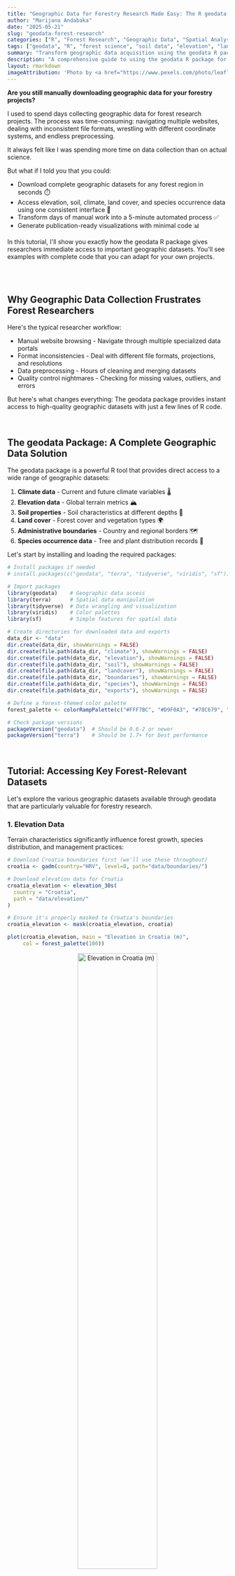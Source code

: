 ```yaml
---
title: "Geographic Data for Forestry Research Made Easy: The R geodata Package"
author: "Marijana Andabaka"
date: "2025-05-21"
slug: "geodata-forest-research"
categories: ["R", "Forest Research", "Geographic Data", "Spatial Analysis"]
tags: ["geodata", "R", "forest science", "soil data", "elevation", "land cover", "climate data", "species occurrence", "GBIF", "WorldClim", "spatial analysis", "GIS"]
summary: "Transform geographic data acquisition using the geodata R package - access elevation, soil, climate, land cover and species occurrence datasets in minutes instead of days."
description: "A comprehensive guide to using the geodata R package for forestry research. This tutorial covers streamlined access to global geographic datasets, practical code examples for extracting forest-relevant variables, and techniques for creating comprehensive site profiles for forest management and research."
layout: rmarkdown
imageAttribution: 'Photo by <a href="https://www.pexels.com/photo/leafless-tree-on-the-field-6056496/" target="_blank">cottonbro studio</a>'
---
```


      



**Are you still manually downloading geographic data for your forestry projects?**

I used to spend days collecting geographic data for forest research projects. The process was time-consuming: navigating multiple websites, dealing with inconsistent file formats, wrestling with different coordinate systems, and endless preprocessing.

It always felt like I was spending more time on data collection than on actual science.

But what if I told you that you could:

* Download complete geographic datasets for any forest region in seconds ⏱️
* Access elevation, soil, climate, land cover, and species occurrence data using one consistent interface 🌲
* Transform days of manual work into a 5-minute automated process ✅
* Generate publication-ready visualizations with minimal code 📊

In this tutorial, I'll show you exactly how the geodata R package gives researchers immediate access to important geographic datasets. You'll see examples with complete code that you can adapt for your own projects.

<br>
<br>

## Why Geographic Data Collection Frustrates Forest Researchers

Here's the typical researcher workflow:

- Manual website browsing - Navigate through multiple specialized data portals
- Format inconsistencies - Deal with different file formats, projections, and resolutions
- Data preprocessing - Hours of cleaning and merging datasets
- Quality control nightmares - Checking for missing values, outliers, and errors

But here's what changes everything: The geodata package provides instant access to high-quality geographic datasets with just a few lines of R code.

<br>

## The geodata Package: A Complete Geographic Data Solution

The geodata package is a powerful R tool that provides direct access to a wide range of geographic datasets:

1. **Climate data** - Current and future climate variables 🌡️
2. **Elevation data** - Global terrain metrics 🏔️
3. **Soil properties** - Soil characteristics at different depths 🌱
4. **Land cover** - Forest cover and vegetation types 🌍
5. **Administrative boundaries** - Country and regional borders 🗺️
6. **Species occurrence data** - Tree and plant distribution records 🌳

Let's start by installing and loading the required packages:


``` r
# Install packages if needed
# install.packages(c("geodata", "terra", "tidyverse", "viridis", "sf"))

# Import packages
library(geodata)    # Geographic data access
library(terra)      # Spatial data manipulation
library(tidyverse)  # Data wrangling and visualization
library(viridis)    # Color palettes
library(sf)         # Simple features for spatial data

# Create directories for downloaded data and exports
data_dir <- "data"
dir.create(data_dir, showWarnings = FALSE)
dir.create(file.path(data_dir, "climate"), showWarnings = FALSE)
dir.create(file.path(data_dir, "elevation"), showWarnings = FALSE)
dir.create(file.path(data_dir, "soil"), showWarnings = FALSE)
dir.create(file.path(data_dir, "landcover"), showWarnings = FALSE)
dir.create(file.path(data_dir, "boundaries"), showWarnings = FALSE)
dir.create(file.path(data_dir, "species"), showWarnings = FALSE)
dir.create(file.path(data_dir, "exports"), showWarnings = FALSE)

# Define a forest-themed color palette
forest_palette <- colorRampPalette(c("#FFF7BC", "#D9F0A3", "#78C679", "#31A354", "#006837"))

# Check package versions
packageVersion("geodata")  # Should be 0.6-2 or newer
packageVersion("terra")    # Should be 1.7+ for best performance
```

<br>

## Tutorial: Accessing Key Forest-Relevant Datasets

Let's explore the various geographic datasets available through geodata that are particularly valuable for forestry research.

### 1. Elevation Data

Terrain characteristics significantly influence forest growth, species distribution, and management practices:


``` r
# Download Croatia boundaries first (we'll use these throughout)
croatia <- gadm(country="HRV", level=0, path="data/boundaries/")

# Download elevation data for Croatia
croatia_elevation <- elevation_30s(
  country = "Croatia", 
  path = "data/elevation/"
)

# Ensure it's properly masked to Croatia's boundaries
croatia_elevation <- mask(croatia_elevation, croatia)

plot(croatia_elevation, main = "Elevation in Croatia (m)",
     col = forest_palette(100))

```

<div class="figure" style="text-align: center">
<img src="images/elevation.png" alt="Elevation in Croatia (m)" width="60%" />
<p class="caption"><span id="fig:unnamed-chunk-1"></span>Figure 1: Elevation in Croatia (m)</p>
</div>

<br>

### 2. Soil Properties

Soil characteristics are crucial for understanding forest productivity and species distribution:


``` r
# Download global soil pH data (0-5cm depth)
soil_ph <- soil_world(
  var = "phh2o",  # pH in H2O
  depth = 5,      # 0-5cm depth
  path = "data/soil/"
)

# Proper cropping and masking to Croatia
croatia_soil_ph <- crop(soil_ph, ext(croatia))
croatia_soil_ph <- mask(croatia_soil_ph, croatia)

plot(croatia_soil_ph, main = "Soil pH (0-5cm depth)", 
     col = forest_palette(100))
```

<div class="figure" style="text-align: center">
<img src="images/croatia_soil_ph.png" alt="Soil pH (0-5cm depth)" width="60%" />
<p class="caption"><span id="fig:unnamed-chunk-2"></span>Figure 2: Soil pH (0-5cm depth)</p>
</div>

Other valuable soil variables include:
- "clay" - Clay content (%)
- "silt" - Silt content (%)
- "sand" - Sand content (%)
- "soc" - Soil organic carbon (g/kg)
- "bdod" - Bulk density (kg/m³)

And multiple depth options (5, 15, 30, 60, 100, 200).


The geodata package provides access to global Soil Organic Carbon (SOC) data through its soil_world() function, which retrieves standardized measurements from the SoilGrids database. SOC values, expressed in g/kg, represent carbon stored in soil organic matter at various depths, with the topsoil (0-5cm) typically showing the highest concentrations. 

Let's also look at SOC, an important indicator of soil fertility:


``` r
# Download and process soil organic carbon (SOC) data
soil_soc <- soil_world(
  var = "soc",      # Soil Organic Carbon
  depth = 5,        # 0-5cm depth
  path = "data/soil/"
)

# Proper cropping and masking to Croatia
croatia_soil_soc <- crop(soil_soc, ext(croatia))
croatia_soil_soc <- mask(croatia_soil_soc, croatia)

plot(croatia_soil_soc, 
     main = "Soil Organic Carbon (0-5cm depth, g/kg)", 
     col = forest_palette(100))

```

<div class="figure" style="text-align: center">
<img src="images/croatia_soil_soc.png" alt="Soil Organic Carbon (0-5cm depth, g/kg)" width="60%" />
<p class="caption"><span id="fig:unnamed-chunk-3"></span>Figure 3: Soil Organic Carbon (0-5cm depth, g/kg)</p>
</div>

<br>

### 3. Land Cover Data

Forest cover and land use are essential for forestry research:


``` r
# Download tree cover data
tree_cover <- landcover(
  var = "trees",  # Tree cover percentage
  year = 2020,    
  path = "data/landcover/"
)

# Proper cropping and masking to Croatia
croatia_trees <- crop(tree_cover, ext(croatia))
croatia_trees <- mask(croatia_trees, croatia)

# Convert to percentages for better visualization (data comes as 0-1)
croatia_trees_pct <- croatia_trees * 100

plot(croatia_trees_pct, main = "Tree Cover % (2020)",
     col = forest_palette(100),
     breaks = c(0, 20, 40, 60, 80, 100),
     lab.breaks = c("0%", "20%", "40%", "60%", "80%", "100%"))

```

<div class="figure" style="text-align: center">
<img src="images/croatia_trees.png" alt="Tree Cover % (2020)" width="60%" />
<p class="caption"><span id="fig:unnamed-chunk-4"></span>Figure 4: Tree Cover % (2020)</p>
</div>

Other landcover variables include:
- "crops" - Cropland percentage
- "urban" - Urban/built-up percentage
- "grass" - Grassland percentage
- "shrub" - Shrubland percentage
- "wetland" - Wetland percentage
- "water" - Water percentage

<br>

### 4. Bioclimatic Variables

The 19 bioclimatic variables represent climate factors particularly relevant to biological species:


``` r
# Download bioclimatic variables for Croatia
croatia_bioclim <- worldclim_country(
  country = "Croatia",
  var = "bio",
  res = 30,  # 30 arc-seconds (~1km resolution)
  path = "data/climate/"
)

# Ensure proper masking to Croatia boundaries
croatia_bioclim <- mask(croatia_bioclim, croatia)

# Examine the data structure
croatia_bioclim

```

These bioclimatic variables represent annual trends, seasonality, and extreme conditions - all key factors in understanding forest ecology and species distributions. For the complete description of all 19 bioclimatic variables, see the [WorldClim documentation](https://www.worldclim.org/data/bioclim.html).

Let's focus on a few key variables:


``` r
# Extract forest-relevant variables
forest_vars <- c(
  "wc2.1_30s_bio_1",   # Annual Mean Temperature
  "wc2.1_30s_bio_12"   # Annual Precipitation
)

croatia_forest_climate <- croatia_bioclim[[forest_vars]]

# Rename for clarity
names(croatia_forest_climate) <- c(
  "Annual_Temp", 
  "Annual_Precip"
)

plot(croatia_forest_climate, 
     col = forest_palette(100))
```

<div class="figure" style="text-align: center">
<img src="images/croatia_temp.png" alt="Annual Mean Temperature in Croatia" width="60%" />
<p class="caption"><span id="fig:unnamed-chunk-5"></span>Figure 5: Annual Mean Temperature in Croatia</p>
</div>

<div class="figure" style="text-align: center">
<img src="images/croatia_precip.png" alt="Annual Precipitation in Croatia (mm)" width="60%" />
<p class="caption"><span id="fig:unnamed-chunk-6"></span>Figure 6: Annual Precipitation in Croatia (mm)</p>
</div>

<br>

### 5. Species Occurrence Data

For biodiversity and species distribution studies, geodata provides direct access to GBIF (Global Biodiversity Information Facility) data:


``` r
# Check the number of records first (without downloading)
sp_occurrence("Quercus", "robur", download=FALSE)
# Output will show how many records exist (often > 1,000,000 for common species)

# Use geographic extent parameter to limit the search area
oak_region <- sp_occurrence(
  genus = "Quercus",
  species = "robur",
  ext = c(13, 20, 42, 47),  
  geo = TRUE,
  removeZeros = TRUE,
  path = "data/species/"
)

# Create spatial points from species occurrences
oak_points <- vect(oak_region[, c("lon", "lat")], 
                   crs=crs(croatia))

# Crop to Croatia borders
oak_croatia <- oak_region[terra::relate(oak_points, croatia, "intersects"), ]

# Create a map of the occurrence points
plot(croatia, col="lightyellow", main="Quercus robur occurrences in Croatia")
points(oak_croatia$lon, oak_croatia$lat, col="darkgreen", pch=19, cex=0.8)

```

**Important tip:** When working with species occurrence data, always check the count first with download=FALSE to avoid errors with very common species. GBIF has a 100,000 record limit per request.

<div class="figure" style="text-align: center">
<img src="images/oak_occurrences.png" alt="Quercus robur occurrences in Croatia" width="60%" />
<p class="caption"><span id="fig:unnamed-chunk-7"></span>Figure 7: Quercus robur occurrences in Croatia</p>
</div>

The species occurrence functionality allows you to:
- Download data for specific species or entire genera
- Filter records with geographic coordinates
- Limit searches by geographic extent
- Crop results to specific country boundaries
- Access metadata like collection date and basis of record

<br>

### 6. Administrative Boundaries

Administrative boundaries are useful for forest management and planning:


``` r
# Download country boundaries at administrative level 1 (regions/provinces)
croatia_regions <- gadm(
  country = "HRV",  # ISO3 code for Croatia
  level = 1,        # Level 1 = regions/provinces
  path = "data/boundaries/"
)

plot(croatia_regions, main = "Administrative Regions of Croatia", col = forest_palette(100))

```

<div class="figure" style="text-align: center">
<img src="images/croatia_regions.png" alt="Administrative Regions of Croatia" width="60%" />
<p class="caption"><span id="fig:unnamed-chunk-8"></span>Figure 8: Administrative Regions of Croatia</p>
</div>

<br>

## BONUS: Forest Site Characterization in Croatia

Now let's combine multiple datasets to create a comprehensive geographic profile for a specific forest site:


``` r
# Define a forest location of interest
forest_loc <- c(16.2, 45.5)  

# Let's create extract function to extract values from rasters
extract_point_data <- function(raster, location) {
   
     point <- terra::vect(matrix(location, ncol=2), type="points", 
                         crs=terra::crs(raster))
    
    result <- terra::extract(raster, point)
    
    if(length(result) > 0 && nrow(result) > 0) {
        return(as.numeric(result[1, -1])) 
    }
    
    return(NA)
}

# Extract data for site using the datasets we've already downloaded
# 1. Elevation 
site_elevation <- extract_point_data(croatia_elevation, forest_loc)

# 2. Soil properties 
site_soil_ph <- extract_point_data(soil_ph, forest_loc)
site_soil_soc <- extract_point_data(soil_soc, forest_loc)

# 3. Tree cover 
site_tree_cover <- extract_point_data(tree_cover, forest_loc)

# 4. Bioclimatic variables 
bio1 <- extract_point_data(croatia_bioclim[[1]], forest_loc) 
bio12 <- extract_point_data(croatia_bioclim[[12]], forest_loc)    

# Create a summary tibble
site_profile <- tibble(
    Site_Name = "Forest Stand 1",
    Longitude = forest_loc[1],
    Latitude = forest_loc[2],
    Elevation_m = site_elevation,
    Soil_pH = site_soil_ph,
    Soil_Organic_Carbon_g_kg = site_soil_soc,
    Tree_Cover_Pct = site_tree_cover * 100, # Convert to percent
    Annual_Mean_Temp_C = bio1,
    Annual_Precipitation_mm = bio12
)

# Display the site profile
site_profile
```



```
#> # A tibble: 9 × 2
#>   Variable                     Value         
#>   <chr>                        <chr>         
#> 1 Site Name                    Forest Stand 1
#> 2 Longitude (°E)               16.2          
#> 3 Latitude (°N)                45.5          
#> 4 Elevation (m)                97            
#> 5 Soil pH                      5.9           
#> 6 Soil Organic Carbon (g/kg)   47.7          
#> 7 Tree Cover (%)               61.0          
#> 8 Annual Mean Temperature (°C) 11.0          
#> 9 Annual Precipitation (mm)    925
```

<br>

This forest stand represents a typical continental woodland in Croatia's lowland Pannonian region (97m elevation). With moderately acidic soil (pH 5.90) optimal for oak species, high organic carbon content (47.7 g/kg), and substantial tree cover (61%), it represents a well-established, productive forest ecosystem with effective nutrient cycling. The climate conditions (10.98°C annual temperature, 925mm precipitation) are characteristic of the sub-Pannonian zone, creating ideal conditions for deciduous forest communities. These parameters indicate a healthy, managed forest system that balances ecological functions with sustainable forestry practices.

<br>

## Exporting Data for Further Analysis

Once you've accessed and processed your geographic data, you may want to export it for use in other software or to share with colleagues:


``` r
# Export raster data to GeoTIFF for use in GIS software
writeRaster(croatia_elevation, "data/exports/croatia_elevation.tif", overwrite=TRUE)
writeRaster(croatia_soil_ph, "data/exports/croatia_soil_ph.tif", overwrite=TRUE)
writeRaster(croatia_trees, "data/exports/croatia_tree_cover.tif", overwrite=TRUE)

# Export vector data (administrative boundaries) to shapefile
writeVector(croatia, "data/exports/croatia_borders.shp", overwrite=TRUE)
writeVector(croatia_regions, "data/exports/croatia_regions.shp", overwrite=TRUE)

# Export point data (species occurrences) to CSV
write.csv(oak_croatia, "data/exports/oak_occurrences.csv", row.names=FALSE)

# Export site profiles to CSV
write.csv(site_profile, "data/exports/forest_site_profile.csv", row.names=FALSE)

# Additionally, you can export maps as image files
png("data/exports/croatia_elevation_map.png", width=2000, height=1500, res=300)
plot(croatia_elevation, main = "Elevation in Croatia (m)",
     col = forest_palette(100))
dev.off()
```

This makes it easy to:
1. Use the data in GIS software like QGIS or ArcGIS
2. Share with colleagues who might not use R
3. Include in reports or presentations
4. Perform further analysis in other environments


<br>

## Real Results from Forest Research

Here's what this workflow delivers for forest researchers:

✅ Time Savings: Geographic data collection reduced from days to minutes  
✅ Comprehensive Data: Access to multiple datasets from a single interface  
✅ Consistent Formats: All data in compatible spatial formats  
✅ Reproducibility: Code-based workflows for transparent methods  
✅ Integrated Analysis: Seamless use with modern spatial packages  

<br>

## References

1. Hijmans, R.J. (2024). [geodata: Download Geographic Data](https://CRAN.R-project.org/package=geodata). R package version 0.6-2.

2. Hijmans, R.J. (2023). [terra: Spatial Data Analysis](https://CRAN.R-project.org/package=terra). R package version 1.7-55.

3. Wickham, H., Averick, M., Bryan, J., et al. (2019). [Welcome to the tidyverse](https://doi.org/10.21105/joss.01686). *Journal of Open Source Software* 4(43): 1686.

4. WorldClim (2020). [WorldClim - Global Climate Data](https://www.worldclim.org/). Free climate data for ecological modeling and GIS.

5. ISRIC - World Soil Information (2023). [SoilGrids - Global Gridded Soil Information](https://soilgrids.org/). 250m resolution soil property maps.

<br>
<br>

---

<br>

**Need Advanced Forest Data Science?**

*I help research organizations transform their data workflows from manual to automated, providing comprehensive services from statistical analysis and modeling to spatial data integration and advanced visualizations. If you're spending days on data collection and processing instead of focusing on analysis and insights, let's talk about how custom R solutions can streamline your research pipeline.*

*My clients typically see:*

* *90% reduction in data processing time*
* *Improved accuracy through automated workflows*
* *Rigorous statistical insights that strengthen research conclusions*
* *Reproducible analyses that scale across projects*

*Contact me: marijana@andalytics.com*

